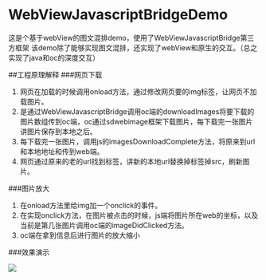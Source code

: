 # WebViewJavascriptBridgeDemo
这是个基于webView的图文混排demo，使用了WebViewJavascriptBridge第三方框架
该demo除了能够实现图文混排，还实现了webView和原生的交互。（总之实现了java和oc的深度交互）

##工程原理解释
###网页下载 
 

1. 网页在加载的时候调用onload方法，通过修改网页要的img标签，让网页不加载图片。
2. 是通过WebViewJavascriptBridge调用oc端的downloadImages将要下载的图片数组传到oc端，oc通过sdwebimage框架下载图片，每下载完一张图片讲图片保存到本地之后。
3. 每下载完一张图片，调用js的imagesDownloadComplete方法，将原来到url和本地地址和传到web端。
4. 网页通过原来的老的url找到标签，讲新的本地url替换掉标签掉src，刷新图片。

###图片放大 
 

1. 在onload方法里给img加一个onclick的事件。
2. 在实现onclick方法，在图片被点击的时候，js端将图片所在web的坐标，以及当前是第几张图片调用oc端的imageDidClicked方法。
3. oc端在拿到信息后进行图片的放大缩小

###效果演示

![](https://github.com/ChenZhangQuan/WebViewJavascriptBridgeDemo/blob/master/example.gif) 
